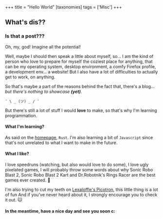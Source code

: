 +++
title = "Hello World"
[taxonomies]
tags = ['Misc']
+++

## What's dis??
### Is that a post???

Oh, my, god! Imagine all the potential!

Well, maybe I should then speak a little about myself, so… I am the kind of person who love to prepare for myself the coziest place for anything, that can be my operating system, desktop environment, a comfy Firefox profile, a development env… a website! But I also have a lot of difficulties to actually get to work, on anything.

So that's maybe a part of the reasons behind the fact that, there's a blog… *but there's nothing to showcase __(yet)__*.

 `¯ \ _ (ツ) _ / ¯`

 But there's still a lot of stuff I would **love** to make, so that's why I'm learning programmation.

 #### What I'm learning? 
 As said on the [homepage](../..), `Rust`. I'm also learning a bit of `Javascript` since that's not unrelated to what I want to make in the future.

#### What I like?
I love speedruns (watching, but also would love to do some), I love ugly pixelated games, I will probably throw some words about why Sonic Robo Blast 2, Sonic Robo Blast 2 Kart and Dr.Robotnik's Rings Racer are the best games ever created. 🦔

I'm also trying to cut my teeth on [Lexaloffle's Picotron](https://www.lexaloffle.com/picotron.php), this little thing is a lot of fun And if you've never heard about it, I strongly encourage you to check it out. 🐱

#### In the meantime, have a nice day and see you soon c: